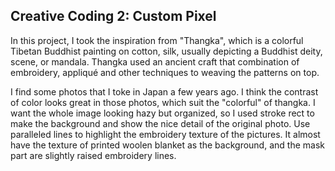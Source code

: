 ## Creative Coding 2: Custom Pixel

In this project, I took the inspiration from "Thangka", which is a colorful Tibetan Buddhist painting on cotton, silk, usually depicting a Buddhist deity, scene, or mandala. Thangka used an ancient craft that combination of embroidery, appliqué and other techniques to weaving the patterns on top.

 I find some photos that I toke in Japan a few years ago. I think the contrast of color looks great in those photos, which suit the "colorful" of thangka. I want the whole image looking hazy but organized, so I used stroke rect to make the background and show the nice detail of the original photo. Use paralleled lines to highlight the embroidery texture of the pictures. It almost have the texture of printed woolen blanket as the background, and the mask part are slightly raised embroidery lines.
